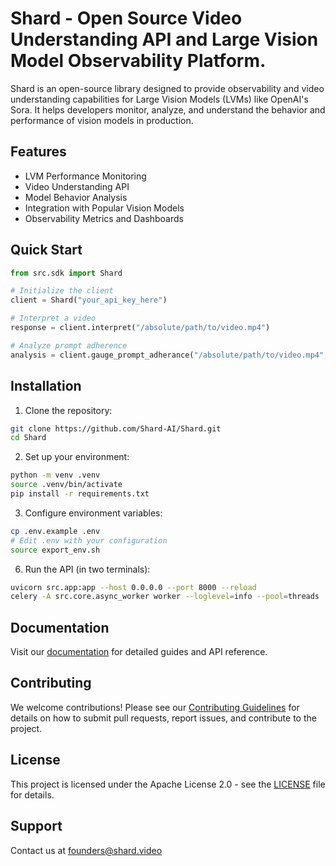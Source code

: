 # Shard - Open Source Video Understanding API and Large Vision Model Observability Platform.

Shard is an open-source library designed to provide observability and video understanding capabilities for Large Vision Models (LVMs) like OpenAI's Sora. It helps developers monitor, analyze, and understand the behavior and performance of vision models in production.

## Features

- LVM Performance Monitoring
- Video Understanding API
- Model Behavior Analysis
- Integration with Popular Vision Models
- Observability Metrics and Dashboards

## Quick Start

```python
from src.sdk import Shard

# Initialize the client
client = Shard("your_api_key_here")

# Interpret a video
response = client.interpret("/absolute/path/to/video.mp4")

# Analyze prompt adherence
analysis = client.gauge_prompt_adherance("/absolute/path/to/video.mp4", "your prompt here")
```

## Installation

1. Clone the repository:

```bash
git clone https://github.com/Shard-AI/Shard.git
cd Shard
```

2. Set up your environment:

```bash
python -m venv .venv
source .venv/bin/activate
pip install -r requirements.txt
```

3. Configure environment variables:

```bash
cp .env.example .env
# Edit .env with your configuration
source export_env.sh
```

6. Run the API (in two terminals):

```bash
uvicorn src.app:app --host 0.0.0.0 --port 8000 --reload
celery -A src.core.async_worker worker --loglevel=info --pool=threads
```

## Documentation

Visit our [documentation](https://docs.shard.video) for detailed guides and API reference.

## Contributing

We welcome contributions! Please see our [Contributing Guidelines](CONTRIBUTING.md) for details on how to submit pull requests, report issues, and contribute to the project.

## License

This project is licensed under the Apache License 2.0 - see the [LICENSE](LICENSE) file for details.

## Support

Contact us at [founders@shard.video](mailto:founders@shard.video)
